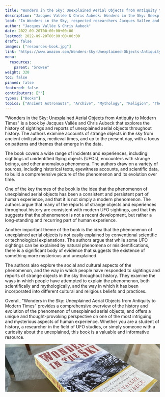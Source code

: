 ```yaml
---
title: "Wonders in the Sky: Unexplained Aerial Objects from Antiquity to Modern Times"
description: "Jacques Vallée & Chris Aubeck: Wonders in the Sky: Unexplained Aerial Objects from Antiquity to Modern Times, 2010"
lead: "In Wonders in the Sky, respected researchers Jacques Vallee and Chris Aubeck examine more than 500 selected reports of sightings from biblical-age antiquity through the year 1879-the point at which the Industrial Revolution deeply changed the nature of human society, and the skies began to open to airplanes, dirigibles, rockets, and other opportunities for misinterpretation represented by military prototypes. Using vivid and engaging case studies, and more than seventy-five illustrations, they reveal that unidentified flying objects have had a major impact not only on popular culture but on our history, on our religion, and on the models of the world humanity has formed from deepest antiquity."
author: "Jacques Vallée & Chris Aubeck"
date: 2022-09-20T00:00:00+00:00
lastmod: 2022-09-20T00:00:00+00:00
draft: false
images: ["resources-book.jpg"]
link: "https://www.amazon.com/Wonders-Sky-Unexplained-Objects-Antiquity/dp/1585428205"
menu:
  resources:
    parent: "browse"
weight: 320
toc: false
pinned: false
featured: false
contributors: [""]
types: ["Books"]
topics: ["Ancient Astronauts", "Archive", "Mythology", "Religion", "The Tradition"]
---
```


"Wonders in the Sky: Unexplained Aerial Objects from Antiquity to Modern Times" is a book by Jacques Vallée and Chris Aubeck that explores the history of sightings and reports of unexplained aerial objects throughout history. The authors examine accounts of strange objects in the sky from ancient civilizations, medieval times, and up to the present day, with a focus on patterns and themes that emerge in the data.

The book covers a wide range of incidents and experiences, including sightings of unidentified flying objects (UFOs), encounters with strange beings, and other anomalous phenomena. The authors draw on a variety of sources, including historical texts, eyewitness accounts, and scientific data, to build a comprehensive picture of the phenomenon and its evolution over time.

One of the key themes of the book is the idea that the phenomenon of unexplained aerial objects has been a consistent and persistent part of human experience, and that it is not simply a modern phenomenon. The authors argue that many of the reports of strange objects and experiences throughout history are consistent with modern UFO sightings, and that this suggests that the phenomenon is not a recent development, but rather a long-standing and recurring part of human experience.

Another important theme of the book is the idea that the phenomenon of unexplained aerial objects is not easily explained by conventional scientific or technological explanations. The authors argue that while some UFO sightings can be explained by natural phenomena or misidentifications, there is a significant body of evidence that suggests the existence of something more mysterious and unexplained.

The authors also explore the social and cultural aspects of the phenomenon, and the way in which people have responded to sightings and reports of strange objects in the sky throughout history. They examine the ways in which people have attempted to explain the phenomenon, both scientifically and mythologically, and the way in which it has been incorporated into different cultural and religious beliefs and practices.

Overall, "Wonders in the Sky: Unexplained Aerial Objects from Antiquity to Modern Times" provides a comprehensive overview of the history and evolution of the phenomenon of unexplained aerial objects, and offers a unique and thought-provoking perspective on one of the most intriguing and mysterious aspects of human experience. Whether you are a student of history, a researcher in the field of UFO studies, or simply someone with a curiosity about the unexplained, this book is a valuable and informative resource.

![Image](images/wonders-in-the-sky-book.jpg "Wonders in the Sky, 2010 — Jacques Vallée & Chris Aubeck")

